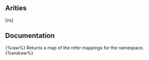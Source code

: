 ## Arities
[ns]

## Documentation
{%raw%}
Returns a map of the refer mappings for the namespace.
{%endraw%}
